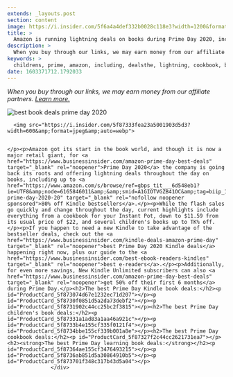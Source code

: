 ```yaml
--- 
extends: _layouts.post 
section: content 
image: https://i.insider.com/5f6a4a4def332b0028c118e3?width=1200&format=jpeg 
title: > 
  Amazon is running lightning deals on books during Prime Day 2020, including 80% off select Kindle books 
description: > 
  When you buy through our links, we may earn money from our affiliate partners.Amazon got its start in the book world, and though it is now a major retail giant, for Prime Day 2020 the company is going back its roots and offering lightning deals throughout the day on books, including up to 80% off Kindle bestsellers.If you happen to need a new Kindle to take advantage of the bestseller deals, check out the best Prime Day 2020 Kindle deals happening right now, plus our guide to the best e-readers.Additionally, for even more savings, New Kindle Unlimited subscribers can also get 50% off their first 6 months during Prime Day.The best Prime Day Kindle book deals:The best Prime Day children's book deals:The best Prime Day cookbook deals:The best Prime Day learning book deals: 
keywords: > 
  childrens, prime, amazon, including, dealsthe, lightning, cookbook, best, deals, kindle, running, day, books, select, book 
date: 1603371712.1792033 
--- 
```

<div><p class="financial-disclaimer"><i>When you buy through our links, we may earn money from our affiliate partners. <a href="https://www.insider-inc.com/commerce-on-insider-inc/">Learn more.</a></i></p><p>
      <img class="lazy-image " src="" alt="best book deals prime day 2020">
    
    
      <img src="https://i.insider.com/5f87333fea23a5001903d5d3?width=600&amp;format=jpeg&amp;auto=webp">
    
    
    </p><p>Amazon got its start in the book world, and though it is now a major retail giant, for <a href="https://www.businessinsider.com/amazon-prime-day-best-deals" target="_blank" rel="noopener">Prime Day 2020</a> the company is going back its roots and offering lightning deals throughout the day on books, including up to <a href="https://www.amazon.com/s/browse/ref=gbps_tit___6d548eb1?ie=UTF8&amp;node=6165846011&amp;&amp;smid=A1GIOTVGZB41OC&amp;tag=biip_101320_amazon-prime-day-2020-20" target="_blank" rel="nofollow noopener sponsored">80% off Kindle bestsellers</a>.</p><p>While the flash sales go quickly and change throughout the day, current highlights include everything from a cookbook for your Instant Pot, down to $11.59 from its usual price of $22, and several children's books up to TK% off.</p><p>If you happen to need a new Kindle to take advantage of the bestseller deals, check out the <a href="https://www.businessinsider.com/kindle-deals-amazon-prime-day" target="_blank" rel="noopener">best Prime Day 2020 Kindle deals</a> happening right now, plus our guide to the <a href="https://www.businessinsider.com/best-ebook-readers-kindles" target="_blank" rel="noopener">best e-readers</a>.</p><p>Additionally, for even more savings, New Kindle Unlimited subscribers can also <a href="https://www.businessinsider.com/amazon-prime-day-best-deals" target="_blank" rel="noopener">get 50% off their first 6 months</a> during Prime Day.</p><h2>The best Prime Day Kindle book deals:</h2><p id="ProductCard_5f873074d67e1232ec71d207"></p><p id="ProductCard_5f8730f0851d5a2da73debf2"></p><p id="ProductCard_5f8731902c44cc25bc2f3815"></p><h2>The best Prime Day children's book deals:</h2><p id="ProductCard_5f87331a1ad83a1aa46a921c"></p><p id="ProductCard_5f8733b4e155cf335f0121f4"></p><p id="ProductCard_5f8734bbe155cf339b001a8e"></p><h2>The best Prime Day cookbook deals:</h2><p id="ProductCard_5f87327f2c44cc2621731ea7"></p><h2><strong>The best Prime Day learning book deals:</strong></h2><p id="ProductCard_5f87364ae155cf3476493215"></p><p id="ProductCard_5f8736ab851d5a30864910b5"></p><p id="ProductCard_5f873701f348c317b43d5a04"></p>
                  </div>